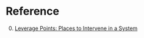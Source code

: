 # Reference

0. [Leverage Points: Places to Intervene in a System](https://donellameadows.org/archives/leverage-points-places-to-intervene-in-a-system/)

